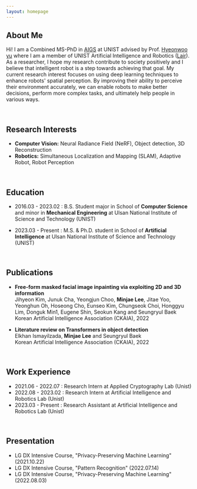 ```yaml
---
layout: homepage
---
```


## About Me

Hi! I am a Combined MS-PhD in [AIGS](https://aigs.unist.ac.kr/eng/index.php) at UNIST advised by Prof. [Hyeonwoo yu](https://bogus2000.github.io/) where I am a member of UNIST Artificial Intelligence and Robotics ([Lair](https://lair.unist.ac.kr/)). As a researcher, I hope my research contribute to society positively and I believe that intelligent robot  is a step towards achieving that goal. My current research interest focuses on using deep learning techniques to enhance robots' spatial perception. By improving their ability to perceive their environment accurately, we can enable robots to make better decisions, perform more complex tasks, and ultimately help people in various ways.

<br>
<!-- From the very beginning of undergraduate studies (sophomore), I have been interested in participating in research activities in the areas of Computer Science. During 2020, I have worked as a research assistant in Software Engineering lab with focus on patch validation, and later I was a research assistant in Applied Cryptography lab with focus on privacy-preserving machine learning. -->


## Research Interests

- **Computer Vision:** Neural Radiance Field (NeRF), Object detection, 3D Reconstruction
- **Robotics:** Simultaneous Localization and Mapping (SLAM), Adaptive Robot, Robot Perception

<br>

## Education
- 2016.03 - 2023.02 : B.S. Student major in School of **Computer Science** and minor in **Mechanical Engineering** at Ulsan National Institute of Science and Technology (UNIST)
  
- 2023.03 - Present : M.S. & Ph.D. student in School of **Artificial Intelligence** at Ulsan National Institute of Science and Technology (UNIST)

<br>

## Publications

- **Free-form masked facial image inpainting via exploiting 2D and 3D information**
  <br>
  Jihyeon Kim, Junuk Cha, Yeongjun Choo, **Minjae Lee**, Jitae Yoo, Yeonghun Oh, Hoseong Cho, Eunseo Kim, Chungseok Choi, Honggyu Lim, Donguk Min1, Eugene Shin, Seokun Kang and Seungryul Baek
  <br>
  Korean Artificial Intelligence Association (CKAIA), 2022
  

- **Literature review on Transformers in object detection**
  <br>
  Elkhan Ismayilzada, **Minjae Lee** and Seungryul Baek
  <br>
  Korean Artificial Intelligence Association (CKAIA), 2022
  <!-- <br>
  [[Paper](https://doi.org/10.1038/s41467-022-32168-5)] -->

<br/>

## Work Experience

- 2021.06 - 2022.07 : Research Intern at Applied Cryptography Lab (Unist)
- 2022.08 - 2023.02 : Research Intern at Artificial Intelligence and Robotics Lab (Unist)
- 2023.03 - Present : Research Assistant at Artificial Intelligence and Robotics Lab (Unist) 

<br>

## Presentation

- LG DX Intensive Course, "Privacy-Preserving Machine Learning" (2021.10.22)
- LG DX Intensive Course, "Pattern Recognition" (2022.07.14)
- LG DX Intensive Course, "Privacy-Preserving Machine Learning" (2022.08.03)
